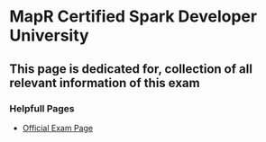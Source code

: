 # MapR Certified Spark Developer University

## This page is dedicated for, collection of all relevant information of this exam

### Helpfull Pages
- [Official Exam Page][oep.md]

[oep.md]: https://mapr.com/services/mapr-academy/mapr-certified-spark-developer
